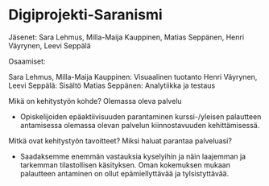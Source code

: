 # Digiprojekti-Saranismi
Jäsenet:
Sara Lehmus, Milla-Maija Kauppinen, Matias Seppänen, Henri Väyrynen, Leevi Seppälä

Osaamiset:

Sara Lehmus, Milla-Maija Kauppinen: Visuaalinen tuotanto
Henri Väyrynen, Leevi Seppälä: Sisältö
Matias Seppänen: Analytiikka ja testaus


Mikä on kehitystyön kohde? Olemassa oleva palvelu

-	Opiskelijoiden epäaktiivisuuden parantaminen kurssi-/yleisen palautteen antamisessa olemassa olevan palvelun kiinnostavuuden kehittämisessä. 

Mitkä ovat kehitystyön tavoitteet? Miksi haluat parantaa palveluasi?

-	Saadaksemme enemmän vastauksia kyselyihin ja näin laajemman ja tarkemman tilastollisen käsityksen. Oman kokemuksen mukaan palautteen antaminen on ollut epämiellyttävää ja tylsistyttävää.

